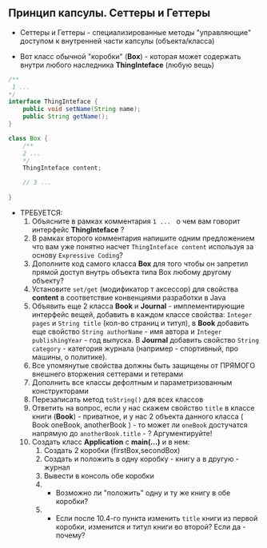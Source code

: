 ## Принцип капсулы. Сеттеры и Геттеры

* Сеттеры и Геттеры - специализированные методы "управляющие" доступом к внутренней части капсулы (объекта/класса)


* Вот класс обычной "коробки" (**Box**) - которая может содержать внутри любого наследника **ThingInteface** (любую вещь)

```java
/**
 1 ...
*/
interface ThingInteface {
    public void setName(String name);
    public String getName();
}

class Box {
    /**
    2 ...
    */
    ThingInteface content;

    // 3 ...    
   
}
```
* ТРЕБУЕТСЯ:
  1. Объясните в рамках комментария ```1 ... ``` о чем вам говорит интерфейс **ThingInteface** ?
  2. В рамках второго комментария напишите одним предложением что вам уже понятно насчет  ``` ThingInteface content ``` используя за основу ``` Expressive Coding ```?
  3. Дополните код самого класса **Box** для того чтобы он запретил прямой доступ внутрь объекта типа Box любому другому объекту?
  4. Установите ``` set/get ``` (модификатор т аксессор) для свойства **content** в соответствие конвенциями разработки в Java
  5. Объявить еще 2 класса **Book** и **Journal** - имплементирующие интерфейс вещей, добавить в каждом классе свойства: ```Integer pages``` и ```String title``` (кол-во страниц и титул), в  **Book** добавить еще свойство ```String authorName``` - имя автора и ```Integer publishingYear``` - год выпуска. В **Journal** добавить свойство ```String category``` - категория журнала (например  - спортивный, про машины, о политике). 
  6. Все упомянутые свойства должны быть защищены от ПРЯМОГО внешнего вторжения сеттерами и гетерами 
  7. Дополнить все классы дефолтным и параметризованным конструкторами
  8. Перезаписать метод ```toString()``` для всех классов
  9. Ответить на вопрос, если у нас скажем свойство ```title``` в классе книги (**Book**) - приватное, и у нас 2 объекта данного класса  ( Book oneBook, anotherBook ) - то может ли ```oneBook``` достучатся напрямую до ```anotherBook.title``` - ? Аргументируйте!
  10. Создать класс **Application** с **main(...)** и в нем:
      1.  Создать 2 коробки (firstBox,secondBox)
      2.  Создать и положить в одну коробку - книгу а в другую - журнал
      3.  Вывести в консоль обе коробки
      4.  * Возможно ли "положить" одну и ту же книгу в обе коробки?
      5.  * Если после 10.4-го пункта изменить ```title``` книги из первой коробки, изменится и титул книги во второй? Если да - почему?
